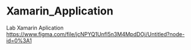 # Xamarin_Application
Lab Xamarin Aplication 
https://www.figma.com/file/jcNPYQ1UnfI5n3M4MpdDOj/Untitled?node-id=0%3A1
